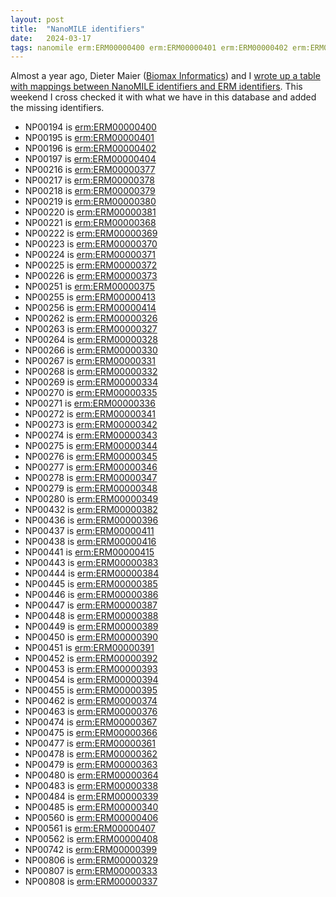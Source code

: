 ```yaml
---
layout: post
title:  "NanoMILE identifiers"
date:   2024-03-17
tags: nanomile erm:ERM00000400 erm:ERM00000401 erm:ERM00000402 erm:ERM00000404 erm:ERM00000377 erm:ERM00000378 erm:ERM00000379 erm:ERM00000380 erm:ERM00000381 erm:ERM00000368 erm:ERM00000369 erm:ERM00000370 erm:ERM00000371 erm:ERM00000372 erm:ERM00000373 erm:ERM00000375 erm:ERM00000413 erm:ERM00000414 erm:ERM00000326 erm:ERM00000327 erm:ERM00000328 erm:ERM00000330 erm:ERM00000331 erm:ERM00000332 erm:ERM00000334 erm:ERM00000335 erm:ERM00000336 erm:ERM00000341 erm:ERM00000342 erm:ERM00000343 erm:ERM00000344 erm:ERM00000345 erm:ERM00000346 erm:ERM00000347 erm:ERM00000348 erm:ERM00000349 erm:ERM00000382 erm:ERM00000396 erm:ERM00000411 erm:ERM00000416 erm:ERM00000415 erm:ERM00000383 erm:ERM00000384 erm:ERM00000385 erm:ERM00000386 erm:ERM00000387 erm:ERM00000388 erm:ERM00000389 erm:ERM00000390 erm:ERM00000391 erm:ERM00000392 erm:ERM00000393 erm:ERM00000394 erm:ERM00000395 erm:ERM00000374 erm:ERM00000376 erm:ERM00000367 erm:ERM00000366 erm:ERM00000361 erm:ERM00000362 erm:ERM00000363 erm:ERM00000364 erm:ERM00000338 erm:ERM00000339 erm:ERM00000340 erm:ERM00000406 erm:ERM00000407 erm:ERM00000408 erm:ERM00000399 erm:ERM00000329 erm:ERM00000333 erm:ERM00000337
---
```


Almost a year ago, Dieter Maier ([Biomax Informatics](https://www.biomax.com/)) and I [wrote up a table with mappings between NanoMILE identifiers
and ERM identifiers](https://nanocommons.github.io/specifications/2023/WD-nanomile-20230423/). This weekend I cross checked it with what we have in this database and added the missing identifiers.

* NP00194 is [erm:ERM00000400](https://nanocommons.github.io/erm-database/substance/erm/ERM00000400)
* NP00195 is [erm:ERM00000401](https://nanocommons.github.io/erm-database/substance/erm/ERM00000401)
* NP00196 is [erm:ERM00000402](https://nanocommons.github.io/erm-database/substance/erm/ERM00000402)
* NP00197 is [erm:ERM00000404](https://nanocommons.github.io/erm-database/substance/erm/ERM00000404)
* NP00216 is [erm:ERM00000377](https://nanocommons.github.io/erm-database/substance/erm/ERM00000377)
* NP00217 is [erm:ERM00000378](https://nanocommons.github.io/erm-database/substance/erm/ERM00000378)
* NP00218 is [erm:ERM00000379](https://nanocommons.github.io/erm-database/substance/erm/ERM00000379)
* NP00219 is [erm:ERM00000380](https://nanocommons.github.io/erm-database/substance/erm/ERM00000380)
* NP00220 is [erm:ERM00000381](https://nanocommons.github.io/erm-database/substance/erm/ERM00000381)
* NP00221 is [erm:ERM00000368](https://nanocommons.github.io/erm-database/substance/erm/ERM00000368)
* NP00222 is [erm:ERM00000369](https://nanocommons.github.io/erm-database/substance/erm/ERM00000369)
* NP00223 is [erm:ERM00000370](https://nanocommons.github.io/erm-database/substance/erm/ERM00000370)
* NP00224 is [erm:ERM00000371](https://nanocommons.github.io/erm-database/substance/erm/ERM00000371)
* NP00225 is [erm:ERM00000372](https://nanocommons.github.io/erm-database/substance/erm/ERM00000372)
* NP00226 is [erm:ERM00000373](https://nanocommons.github.io/erm-database/substance/erm/ERM00000373)
* NP00251 is [erm:ERM00000375](https://nanocommons.github.io/erm-database/substance/erm/ERM00000375)
* NP00255 is [erm:ERM00000413](https://nanocommons.github.io/erm-database/substance/erm/ERM00000413)
* NP00256 is [erm:ERM00000414](https://nanocommons.github.io/erm-database/substance/erm/ERM00000414)
* NP00262 is [erm:ERM00000326](https://nanocommons.github.io/erm-database/substance/erm/ERM00000326)
* NP00263 is [erm:ERM00000327](https://nanocommons.github.io/erm-database/substance/erm/ERM00000327)
* NP00264 is [erm:ERM00000328](https://nanocommons.github.io/erm-database/substance/erm/ERM00000328)
* NP00266 is [erm:ERM00000330](https://nanocommons.github.io/erm-database/substance/erm/ERM00000330)
* NP00267 is [erm:ERM00000331](https://nanocommons.github.io/erm-database/substance/erm/ERM00000331)
* NP00268 is [erm:ERM00000332](https://nanocommons.github.io/erm-database/substance/erm/ERM00000332)
* NP00269 is [erm:ERM00000334](https://nanocommons.github.io/erm-database/substance/erm/ERM00000334)
* NP00270 is [erm:ERM00000335](https://nanocommons.github.io/erm-database/substance/erm/ERM00000335)
* NP00271 is [erm:ERM00000336](https://nanocommons.github.io/erm-database/substance/erm/ERM00000336)
* NP00272 is [erm:ERM00000341](https://nanocommons.github.io/erm-database/substance/erm/ERM00000341)
* NP00273 is [erm:ERM00000342](https://nanocommons.github.io/erm-database/substance/erm/ERM00000342)
* NP00274 is [erm:ERM00000343](https://nanocommons.github.io/erm-database/substance/erm/ERM00000343)
* NP00275 is [erm:ERM00000344](https://nanocommons.github.io/erm-database/substance/erm/ERM00000344)
* NP00276 is [erm:ERM00000345](https://nanocommons.github.io/erm-database/substance/erm/ERM00000345)
* NP00277 is [erm:ERM00000346](https://nanocommons.github.io/erm-database/substance/erm/ERM00000346)
* NP00278 is [erm:ERM00000347](https://nanocommons.github.io/erm-database/substance/erm/ERM00000347)
* NP00279 is [erm:ERM00000348](https://nanocommons.github.io/erm-database/substance/erm/ERM00000348)
* NP00280 is [erm:ERM00000349](https://nanocommons.github.io/erm-database/substance/erm/ERM00000349)
* NP00432 is [erm:ERM00000382](https://nanocommons.github.io/erm-database/substance/erm/ERM00000382)
* NP00436 is [erm:ERM00000396](https://nanocommons.github.io/erm-database/substance/erm/ERM00000396)
* NP00437 is [erm:ERM00000411](https://nanocommons.github.io/erm-database/substance/erm/ERM00000411)
* NP00438 is [erm:ERM00000416](https://nanocommons.github.io/erm-database/substance/erm/ERM00000416)
* NP00441 is [erm:ERM00000415](https://nanocommons.github.io/erm-database/substance/erm/ERM00000415)
* NP00443 is [erm:ERM00000383](https://nanocommons.github.io/erm-database/substance/erm/ERM00000383)
* NP00444 is [erm:ERM00000384](https://nanocommons.github.io/erm-database/substance/erm/ERM00000384)
* NP00445 is [erm:ERM00000385](https://nanocommons.github.io/erm-database/substance/erm/ERM00000385)
* NP00446 is [erm:ERM00000386](https://nanocommons.github.io/erm-database/substance/erm/ERM00000386)
* NP00447 is [erm:ERM00000387](https://nanocommons.github.io/erm-database/substance/erm/ERM00000387)
* NP00448 is [erm:ERM00000388](https://nanocommons.github.io/erm-database/substance/erm/ERM00000388)
* NP00449 is [erm:ERM00000389](https://nanocommons.github.io/erm-database/substance/erm/ERM00000389)
* NP00450 is [erm:ERM00000390](https://nanocommons.github.io/erm-database/substance/erm/ERM00000390)
* NP00451 is [erm:ERM00000391](https://nanocommons.github.io/erm-database/substance/erm/ERM00000391)
* NP00452 is [erm:ERM00000392](https://nanocommons.github.io/erm-database/substance/erm/ERM00000392)
* NP00453 is [erm:ERM00000393](https://nanocommons.github.io/erm-database/substance/erm/ERM00000393)
* NP00454 is [erm:ERM00000394](https://nanocommons.github.io/erm-database/substance/erm/ERM00000394)
* NP00455 is [erm:ERM00000395](https://nanocommons.github.io/erm-database/substance/erm/ERM00000395)
* NP00462 is [erm:ERM00000374](https://nanocommons.github.io/erm-database/substance/erm/ERM00000374)
* NP00463 is [erm:ERM00000376](https://nanocommons.github.io/erm-database/substance/erm/ERM00000376)
* NP00474 is [erm:ERM00000367](https://nanocommons.github.io/erm-database/substance/erm/ERM00000367)
* NP00475 is [erm:ERM00000366](https://nanocommons.github.io/erm-database/substance/erm/ERM00000366)
* NP00477 is [erm:ERM00000361](https://nanocommons.github.io/erm-database/substance/erm/ERM00000361)
* NP00478 is [erm:ERM00000362](https://nanocommons.github.io/erm-database/substance/erm/ERM00000362)
* NP00479 is [erm:ERM00000363](https://nanocommons.github.io/erm-database/substance/erm/ERM00000363)
* NP00480 is [erm:ERM00000364](https://nanocommons.github.io/erm-database/substance/erm/ERM00000364)
* NP00483 is [erm:ERM00000338](https://nanocommons.github.io/erm-database/substance/erm/ERM00000338)
* NP00484 is [erm:ERM00000339](https://nanocommons.github.io/erm-database/substance/erm/ERM00000339)
* NP00485 is [erm:ERM00000340](https://nanocommons.github.io/erm-database/substance/erm/ERM00000340)
* NP00560 is [erm:ERM00000406](https://nanocommons.github.io/erm-database/substance/erm/ERM00000406)
* NP00561 is [erm:ERM00000407](https://nanocommons.github.io/erm-database/substance/erm/ERM00000407)
* NP00562 is [erm:ERM00000408](https://nanocommons.github.io/erm-database/substance/erm/ERM00000408)
* NP00742 is [erm:ERM00000399](https://nanocommons.github.io/erm-database/substance/erm/ERM00000399)
* NP00806 is [erm:ERM00000329](https://nanocommons.github.io/erm-database/substance/erm/ERM00000329)
* NP00807 is [erm:ERM00000333](https://nanocommons.github.io/erm-database/substance/erm/ERM00000333)
* NP00808 is [erm:ERM00000337](https://nanocommons.github.io/erm-database/substance/erm/ERM00000337)
